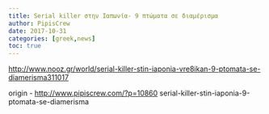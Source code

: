 ```yaml
---
title: Serial killer στην Ιαπωνία- 9 πτώματα σε διαμέρισμα
author: PipisCrew
date: 2017-10-31
categories: [greek,news]
toc: true
---
```


http://www.nooz.gr/world/serial-killer-stin-iaponia-vre8ikan-9-ptomata-se-diamerisma311017

origin - http://www.pipiscrew.com/?p=10860 serial-killer-stin-iaponia-9-ptomata-se-diamerisma
